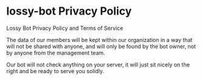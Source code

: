 # lossy-bot Privacy Policy

Lossy Bot
Privacy Policy and Terms of Service

The data of our members will be kept within our organization in a way that will not be shared with anyone, and will only be found by the bot owner, not by anyone from the management team.

Our bot will not check anything on your server, it will just sit nicely on the right and be ready to serve you solidly.
